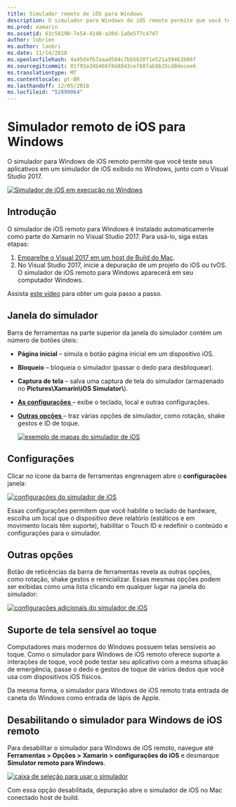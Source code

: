 ```yaml
---
title: Simulador remoto de iOS para Windows
description: O simulador para Windows de iOS remoto permite que você teste seus aplicativos em um simulador de iOS exibido no Windows, junto com o Visual Studio 2017.
ms.prod: xamarin
ms.assetid: 63c50190-7e54-4140-a30d-1a0e577c47d7
author: lobrien
ms.author: laobri
ms.date: 11/14/2018
ms.openlocfilehash: 4a45d4fb7aaad504c7bb5628f1e521a39463b06f
ms.sourcegitcommit: 01f93a34b466f8d4043cef68fab9b35cd8decee6
ms.translationtype: MT
ms.contentlocale: pt-BR
ms.lasthandoff: 12/05/2018
ms.locfileid: "52899064"
---
```

# <a name="remoted-ios-simulator-for-windows"></a>Simulador remoto de iOS para Windows

O simulador para Windows de iOS remoto permite que você teste seus aplicativos em um simulador de iOS exibido no Windows, junto com o Visual Studio 2017.

[![](images/hero-sml.png "Simulador de iOS em execução no Windows")](images/hero.png#lightbox)

## <a name="getting-started"></a>Introdução

O simulador de iOS remoto para Windows é instalado automaticamente como parte do Xamarin no Visual Studio 2017. Para usá-lo, siga estas etapas:

1. [Emparelhe o Visual 2017 em um host de Build do Mac](~/ios/get-started/installation/windows/connecting-to-mac/index.md).
2. No Visual Studio 2017, inicie a depuração de um projeto do iOS ou tvOS. O simulador de iOS remoto para Windows aparecerá em seu computador Windows.

Assista [este vídeo](deploy.md) para obter um guia passo a passo.

## <a name="simulator-window"></a>Janela do simulador

Barra de ferramentas na parte superior da janela do simulador contém um número de botões úteis:

- **Página inicial** – simula o botão página inicial em um dispositivo iOS.
- **Bloqueio** – bloqueia o simulador (passar o dedo para desbloquear).
- **Captura de tela** – salva uma captura de tela do simulador (armazenado no **Pictures\Xamarin\iOS Simulator\\**).
- [**As configurações** ](#settings) – exibe o teclado, local e outras configurações.
- [**Outras opções** ](#other-options) – traz várias opções de simulador, como rotação, shake gestos e ID de toque.

    [![](images/maps-app-sml.png "exemplo de mapas do simulador de iOS")](images/maps-app.png#lightbox)

## <a name="settings"></a>Configurações

Clicar no ícone da barra de ferramentas engrenagem abre o **configurações** janela:

[![](images/settings-sml.png "configurações do simulador de iOS")](images/settings.png#lightbox)

Essas configurações permitem que você habilite o teclado de hardware, escolha um local que o dispositivo deve relatório (estáticos e em movimento locais têm suporte), habilitar o Touch ID e redefinir o conteúdo e configurações para o simulador.

## <a name="other-options"></a>Outras opções

Botão de reticências da barra de ferramentas revela as outras opções, como rotação, shake gestos e reinicializar. Essas mesmas opções podem ser exibidas como uma lista clicando em qualquer lugar na janela do simulador:

[![](images/more-sml.png "configurações adicionais do simulador de iOS")](images/more.png#lightbox)

## <a name="touchscreen-support"></a>Suporte de tela sensível ao toque

Computadores mais modernos do Windows possuem telas sensíveis ao toque. Como o simulador para Windows de iOS remoto oferece suporte a interações de toque, você pode testar seu aplicativo com a mesma situação de emergência, passe o dedo e gestos de toque de vários dedos que você usa com dispositivos iOS físicos.

Da mesma forma, o simulador para Windows de iOS remoto trata entrada de caneta do Windows como entrada de lápis de Apple.

## <a name="disabling-the-remoted-ios-simulator-for-windows"></a>Desabilitando o simulador para Windows de iOS remoto

Para desabilitar o simulador para Windows de iOS remoto, navegue até **Ferramentas > Opções > Xamarin > configurações do iOS** e desmarque **Simulator remoto para Windows**.

[![](images/options-sml.png "caixa de seleção para usar o simulador")](images/options.png#lightbox)

Com essa opção desabilitada, depuração abre o simulador de iOS no Mac conectado host de build.
